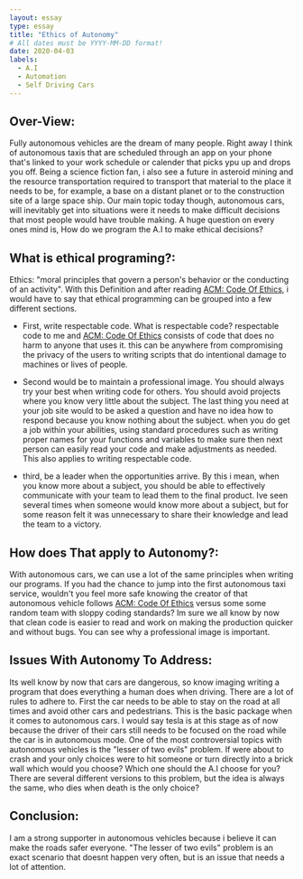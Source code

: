 ```yaml
---
layout: essay
type: essay
title: "Ethics of Autonomy"
# All dates must be YYYY-MM-DD format!
date: 2020-04-03
labels:
  - A.I
  - Automation
  - Self Driving Cars
---
```


Over-View:
---
Fully autonomous vehicles are the dream of many people. Right away I think of autonomous taxis that are scheduled through an app on your phone that's linked to your work schedule or calender that picks ypu up and drops you off. Being a science fiction fan, i also see a future in asteroid mining and the resource transportation required to transport that material to the place it needs to be, for example, a base on a distant planet or to the construction site of a large space ship. Our main topic today though, autonomous cars, will inevitably get into situations were it needs to make difficult decisions that most people would have trouble making. A huge question on every ones mind is, How do we program the A.I to make ethical decisions?

What is ethical programing?:
---
Ethics: "moral principles that govern a person's behavior or the conducting of an activity". With this Definition and after reading [ACM: Code Of Ethics](https://www.acm.org/code-of-ethics), i would have to say that ethical programming can be grouped into a few different sections. 
   
   * First, write respectable code. What is respectable code? respectable code to me and [ACM: Code Of Ethics](https://www.acm.org/code-of-ethics) consists of code that does no harm to anyone that uses it. this can be anywhere from compromising the privacy of the users to writing scripts that do intentional damage to machines or lives of people.
 
 * Second would be to maintain a professional image. You should always try your best when writing code for others. You should avoid projects where you know very little about the subject. The last thing you need at your job site would to be asked a question and have no idea how to respond because you know nothing about the subject. when you do get a job within your abilities, using standard procedures such as writing proper names for your functions and variables to make sure then next person can easily read your code and make adjustments as needed. This also applies to writing respectable code.
 
 * third, be a leader when the opportunities arrive. By this i mean, when you know more about a subject, you should be able to effectively communicate with your team to lead them to the final product. Ive seen several times when someone would know more about a subject, but for some reason felt it was unnecessary to share their knowledge and lead the team to a victory.
 

How does That apply to Autonomy?:
---
With autonomous cars, we can use a lot of the same principles when writing our programs. If you had the chance to jump into the first autonomous taxi service, wouldn't you feel more safe knowing the creator of that autonomous vehicle follows [ACM: Code Of Ethics](https://www.acm.org/code-of-ethics) versus some some random team with sloppy coding standards? Im sure we all know by now that clean code is easier to read and work on making the production quicker and without bugs. You can see why a professional image is important. 
 

Issues With Autonomy To Address:
---
Its well know by now that cars are dangerous, so know imaging writing a program that does everything a human does when driving. There are a lot of rules to adhere to. First the car needs to be able to stay on the road at all times and avoid other cars and pedestrians. This is the basic package when it comes to autonomous cars. I would say tesla is at this stage as of now because the driver of their cars still needs to be focused on the road while the car is in autonomous mode. One of the most controversial topics with autonomous vehicles is the "lesser of two evils" problem. If were about to crash and your only choices were to hit someone or turn directly into a brick wall which would you choose? Which one should the A.I choose for you? There are several different versions to this problem, but the idea is always the same, who dies when death is the only choice?


Conclusion:
---
I am a strong supporter in autonomous vehicles because i believe it can make the roads safer everyone. "The lesser of two evils" problem is an exact scenario that doesnt happen very often, but is an issue that needs a lot of attention.

